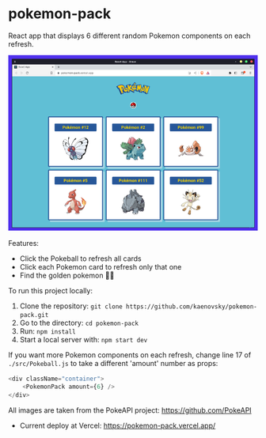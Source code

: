 # pokemon-pack
React app that displays 6 different random Pokemon components on each refresh.

![demo of webapp](./snapshot.png)

Features:

- Click the Pokeball to refresh all cards
- Click each Pokemon card to refresh only that one
- Find the golden pokemon 👀🥚

To run this project locally:

1. Clone the repository: `git clone https://github.com/kaenovsky/pokemon-pack.git`
2. Go to the directory: `cd pokemon-pack`
3. Run: `npm install`
4. Start a local server with: `npm start dev`

If you want more Pokemon components on each refresh, change line 17 of `./src/Pokeball.js` to take a different 'amount' number as props:

```js
<div className="container">
    <PokemonPack amount={6} />
</div>
```

All images are taken from the PokeAPI project: https://github.com/PokeAPI

- Current deploy at Vercel: https://pokemon-pack.vercel.app/